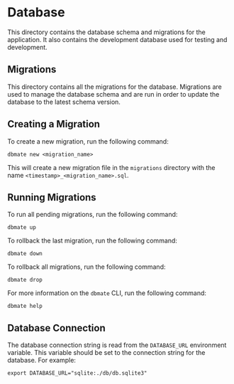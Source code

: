 # Database

This directory contains the database schema and migrations for the application.
It also contains the development database used for testing and development.

## Migrations

This directory contains all the migrations for the database. Migrations are used
to manage the database schema and are run in order to update the database to the
latest schema version.

## Creating a Migration

To create a new migration, run the following command:

```console
dbmate new <migration_name>
```

This will create a new migration file in the `migrations` directory with the
name `<timestamp>_<migration_name>.sql`.

## Running Migrations

To run all pending migrations, run the following command:

```console
dbmate up
```

To rollback the last migration, run the following command:

```console
dbmate down
```

To rollback all migrations, run the following command:

```console
dbmate drop
```

For more information on the `dbmate` CLI, run the following command:

```console
dbmate help
```

## Database Connection

The database connection string is read from the `DATABASE_URL` environment
variable. This variable should be set to the connection string for the database.
For example:

```console
export DATABASE_URL="sqlite:./db/db.sqlite3"
```
